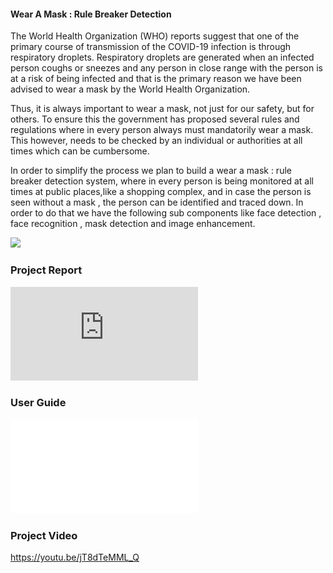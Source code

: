 #### Wear A Mask : Rule Breaker Detection

The World Health Organization (WHO) reports suggest that one of the primary course of transmission of the COVID-19 infection is through respiratory droplets.
Respiratory droplets are generated when an infected person coughs or sneezes and any person in close range with the person is at a risk of being infected and that is the primary reason we have been advised to wear a mask by the World Health Organization. 

Thus, it is always important to wear a mask, not just for our safety, but for others. To ensure this the government has proposed several rules and regulations where in every person always must mandatorily wear a mask. This however, needs to be checked by an individual or authorities at all times which can be cumbersome. 

In order to simplify the process we plan to build a wear a mask : rule breaker detection system, where in every person is being monitored at all times at public places,like a shopping complex, and in case the person is seen without a mask , the person can be identified and traced down. In order to do that we have the following sub components like face detection , face recognition , mask detection and image enhancement.

![](https://github.com/YWQQQQQQ/PRS_prj/blob/main/Images/Prj.png)

### Project Report 
![](https://github.com/YWQQQQQQ/PRS_prj/blob/main/Project%20Report/PRS_Project%20Report.pdf)
### User Guide 
![](/UserGuide.pdf)
### Project Video 
https://youtu.be/jT8dTeMML_Q
